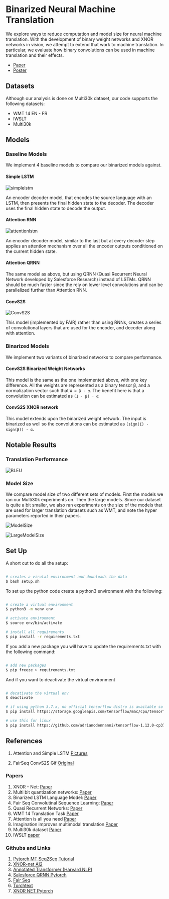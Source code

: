 # Binarized Neural Machine Translation

We explore ways to reduce computation and model size for neural machine translation. With the development of binary weight networks and XNOR networks in vision, we attempt to extend that work to machine translation. In particular, we evaluate how binary convolutions can be used in machine translation and their effects.

* [Paper](BinarizingNMT.pdf)
* [Poster](poster.pdf)

## Datasets

Although our analysis is done on Multi30k dataset, our code supports the following datasets:

* WMT 14 EN - FR
* IWSLT
* Multi30k

## Models

### Baseline Models

We implement 4 baseline models to compare our binarized models against.

#### Simple LSTM

![simplelstm](figs/simplelstm.png)

An encoder decoder model, that encodes the source language with an LSTM, then presents the final hidden state to the decoder. The decoder uses the final hidden state to decode the output.

#### Attention RNN

![attentionlstm](figs/attentionlstm.png)

An encoder decoder model, similar to the last but at every decoder step applies an attention mechanism over all the encoder outputs conditioned on the current hidden state.

#### Attention QRNN

The same model as above, but using QRNN (Quasi Recurrent Neural Network developed by Salesforce Research) instead of LSTMs. QRNN should be much faster since the rely on lower level convolutions and can be parallelized further than Attention RNN.

#### ConvS2S

![ConvS2S](fairseq.gif)

This model (implemented by FAIR) rather than using RNNs, creates a series of convolutional layers that are used for the encoder, and decoder along with attention.

### Binarized Models

We implement two variants of binarized networks to compare performance.

#### ConvS2S Binarized Weight Networks

This
model is the same as the one implemented above, with one key difference. All the weights are represented as a binary tensor β, and a normalization vector such that `W ≈ β · α`. The benefit here is that a convolution can be estimated as `(I · β) · α`

#### ConvS2S XNOR network

This model extends upon the binarized weight network. The input is binarized as well so the convolutions can be estimated as `(sign(I) · sign(β)) · α`.

## Notable Results

### Translation Performance

![BLEU](figs/bleu.png)


### Model Size
We compare model size of two different sets of models. First the models we ran our Multi30k experiments on. Then the large models. Since our dataset is quite a bit smaller, we also ran experiments on the size of the models that are used for larger translation datasets such as WMT, and note the hyper parameters reported in their papers.

![ModelSize](figs/modelsizeinbits.png)


![LargeModelSize](figs/largemodel.png)


## Set Up

A short cut to do all the setup:

```bash

# creates a virutal environment and downloads the data
$ bash setup.sh

```

To set up the python code create a python3 environment with the following:

```bash

# create a virtual environment
$ python3 -m venv env

# activate environment
$ source env/bin/activate

# install all requirements
$ pip install -r requirements.txt
```

If you add a new package you will have to update the requirements.txt with the following command:

```bash

# add new packages
$ pip freeze > requirements.txt
```

And if you want to deactivate the virtual environment

```bash

# decativate the virtual env
$ deactivate

# if using python 3.7.x, no official tensorflow distro is available so use this for mac:
$ pip install https://storage.googleapis.com/tensorflow/mac/cpu/tensorflow-0.12.0-py3-none-any.whl

# use this for linux
$ pip install https://github.com/adrianodennanni/tensorflow-1.12.0-cp37-cp37m-linux_x86_64/blob/master/tensorflow-1.12.0-cp37-cp37m-linux_x86_64.whl?raw=true
```

## References

1. Attention and Simple LSTM [Pictures](https://medium.com/syncedreview/a-brief-overview-of-attention-mechanism-13c578ba9129)

2. FairSeq ConvS2S Gif [Original](https://raw.githubusercontent.com/pytorch/fairseq/master/fairseq.gif)

### Papers

1. XNOR - Net: [Paper](https://arxiv.org/abs/1603.05279)
2. Multi bit quantization networks: [Paper](https://arxiv.org/pdf/1802.00150.pdf)
3. Binarized LSTM Language Model: [Paper](http://aclweb.org/anthology/N18-1192)
4. Fair Seq Convolutinal Sequence Learning: [Paper](https://arxiv.org/pdf/1705.03122.pdf)
5. Quasi Recurrent Networks: [Paper](https://arxiv.org/abs/1611.01576 )
6. WMT 14 Translation Task [Paper](http://www.statmt.org/wmt14/translation-task.html)
7. Attention is all you need [Paper](https://arxiv.org/abs/1706.03762)
8. Imagination improves multimodal translation [Paper](https://arxiv.org/abs/1705.04350) 
9. Multi30k dataset [Paper](https://arxiv.org/abs/1605.00459) 
10. IWSLT [paper](http://workshop2017.iwslt.org/downloads/O1-2-Paper.pdf) 

### Githubs and Links

1. [Pytorch MT Seq2Seq Tutorial](https://pytorch.org/tutorials/intermediate/seq2seq_translation_tutorial.html)
2. [XNOR-net AI2](https://github.com/allenai/XNOR-Net)
3. [Annotated Transformer (Harvard NLP)](http://nlp.seas.harvard.edu/2018/04/03/attention.html)
4. [Salesforce QRNN Pytorch](https://github.com/salesforce/pytorch-qrnn)
5. [Fair Seq](https://github.com/pytorch/fairseq)
6. [Torchtext](https://github.com/pytorch/text)
7. [XNOR NET Pytorch](https://github.com/jiecaoyu/XNOR-Net-PyTorch)
